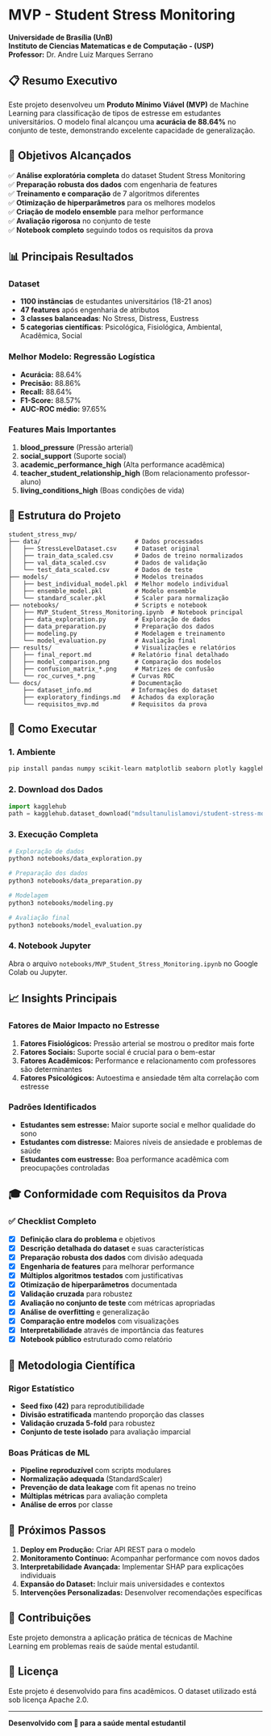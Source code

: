 # MVP - Student Stress Monitoring

**Universidade de Brasília (UnB)**  
**Instituto de Ciencias Matematicas e de Computação - (USP)**  
**Professor:** Dr. Andre Luiz Marques Serrano  


## 📋 Resumo Executivo

Este projeto desenvolveu um **Produto Mínimo Viável (MVP)** de Machine Learning para classificação de tipos de estresse em estudantes universitários. O modelo final alcançou uma **acurácia de 88.64%** no conjunto de teste, demonstrando excelente capacidade de generalização.

## 🎯 Objetivos Alcançados

✅ **Análise exploratória completa** do dataset Student Stress Monitoring  
✅ **Preparação robusta dos dados** com engenharia de features  
✅ **Treinamento e comparação** de 7 algoritmos diferentes  
✅ **Otimização de hiperparâmetros** para os melhores modelos  
✅ **Criação de modelo ensemble** para melhor performance  
✅ **Avaliação rigorosa** no conjunto de teste  
✅ **Notebook completo** seguindo todos os requisitos da prova

## 📊 Principais Resultados

### Dataset
- **1100 instâncias** de estudantes universitários (18-21 anos)
- **47 features** após engenharia de atributos
- **3 classes balanceadas**: No Stress, Distress, Eustress
- **5 categorias científicas**: Psicológica, Fisiológica, Ambiental, Acadêmica, Social

### Melhor Modelo: Regressão Logística
- **Acurácia:** 88.64%
- **Precisão:** 88.86%
- **Recall:** 88.64%
- **F1-Score:** 88.57%
- **AUC-ROC médio:** 97.65%

### Features Mais Importantes
1. **blood_pressure** (Pressão arterial)
2. **social_support** (Suporte social)
3. **academic_performance_high** (Alta performance acadêmica)
4. **teacher_student_relationship_high** (Bom relacionamento professor-aluno)
5. **living_conditions_high** (Boas condições de vida)

## 📁 Estrutura do Projeto

```
student_stress_mvp/
├── data/                          # Dados processados
│   ├── StressLevelDataset.csv     # Dataset original
│   ├── train_data_scaled.csv      # Dados de treino normalizados
│   ├── val_data_scaled.csv        # Dados de validação
│   └── test_data_scaled.csv       # Dados de teste
├── models/                        # Modelos treinados
│   ├── best_individual_model.pkl  # Melhor modelo individual
│   ├── ensemble_model.pkl         # Modelo ensemble
│   └── standard_scaler.pkl        # Scaler para normalização
├── notebooks/                     # Scripts e notebook
│   ├── MVP_Student_Stress_Monitoring.ipynb  # Notebook principal
│   ├── data_exploration.py        # Exploração de dados
│   ├── data_preparation.py        # Preparação dos dados
│   ├── modeling.py                # Modelagem e treinamento
│   └── model_evaluation.py        # Avaliação final
├── results/                       # Visualizações e relatórios
│   ├── final_report.md           # Relatório final detalhado
│   ├── model_comparison.png       # Comparação dos modelos
│   ├── confusion_matrix_*.png     # Matrizes de confusão
│   └── roc_curves_*.png          # Curvas ROC
└── docs/                         # Documentação
    ├── dataset_info.md           # Informações do dataset
    ├── exploratory_findings.md   # Achados da exploração
    └── requisitos_mvp.md         # Requisitos da prova
```

## 🚀 Como Executar

### 1. Ambiente
```bash
pip install pandas numpy scikit-learn matplotlib seaborn plotly kagglehub
```

### 2. Download dos Dados
```python
import kagglehub
path = kagglehub.dataset_download("mdsultanulislamovi/student-stress-monitoring-datasets")
```

### 3. Execução Completa
```bash
# Exploração de dados
python3 notebooks/data_exploration.py

# Preparação dos dados
python3 notebooks/data_preparation.py

# Modelagem
python3 notebooks/modeling.py

# Avaliação final
python3 notebooks/model_evaluation.py
```

### 4. Notebook Jupyter
Abra o arquivo `notebooks/MVP_Student_Stress_Monitoring.ipynb` no Google Colab ou Jupyter.

## 📈 Insights Principais

### Fatores de Maior Impacto no Estresse
1. **Fatores Fisiológicos:** Pressão arterial se mostrou o preditor mais forte
2. **Fatores Sociais:** Suporte social é crucial para o bem-estar
3. **Fatores Acadêmicos:** Performance e relacionamento com professores são determinantes
4. **Fatores Psicológicos:** Autoestima e ansiedade têm alta correlação com estresse

### Padrões Identificados
- **Estudantes sem estresse:** Maior suporte social e melhor qualidade do sono
- **Estudantes com distresse:** Maiores níveis de ansiedade e problemas de saúde
- **Estudantes com eustresse:** Boa performance acadêmica com preocupações controladas

## 🎓 Conformidade com Requisitos da Prova

### ✅ Checklist Completo
- [x] **Definição clara do problema** e objetivos
- [x] **Descrição detalhada do dataset** e suas características
- [x] **Preparação robusta dos dados** com divisão adequada
- [x] **Engenharia de features** para melhorar performance
- [x] **Múltiplos algoritmos testados** com justificativas
- [x] **Otimização de hiperparâmetros** documentada
- [x] **Validação cruzada** para robustez
- [x] **Avaliação no conjunto de teste** com métricas apropriadas
- [x] **Análise de overfitting** e generalização
- [x] **Comparação entre modelos** com visualizações
- [x] **Interpretabilidade** através de importância das features
- [x] **Notebook público** estruturado como relatório

## 🔬 Metodologia Científica

### Rigor Estatístico
- **Seed fixo (42)** para reprodutibilidade
- **Divisão estratificada** mantendo proporção das classes
- **Validação cruzada 5-fold** para robustez
- **Conjunto de teste isolado** para avaliação imparcial

### Boas Práticas de ML
- **Pipeline reproduzível** com scripts modulares
- **Normalização adequada** (StandardScaler)
- **Prevenção de data leakage** com fit apenas no treino
- **Múltiplas métricas** para avaliação completa
- **Análise de erros** por classe

## 📝 Próximos Passos

1. **Deploy em Produção:** Criar API REST para o modelo
2. **Monitoramento Contínuo:** Acompanhar performance com novos dados
3. **Interpretabilidade Avançada:** Implementar SHAP para explicações individuais
4. **Expansão do Dataset:** Incluir mais universidades e contextos
5. **Intervenções Personalizadas:** Desenvolver recomendações específicas

## 👥 Contribuições

Este projeto demonstra a aplicação prática de técnicas de Machine Learning em problemas reais de saúde mental estudantil.

## 📄 Licença

Este projeto é desenvolvido para fins acadêmicos. O dataset utilizado está sob licença Apache 2.0.

---

**Desenvolvido com 💙 para a saúde mental estudantil**

